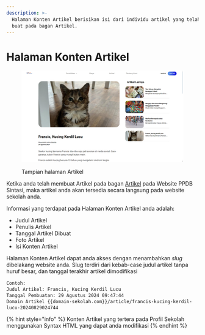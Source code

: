 ```yaml
---
description: >-
  Halaman Konten Artikel berisikan isi dari individu artikel yang telah anda
  buat pada bagan Artikel.
---
```


# Halaman Konten Artikel

<figure><img src="../../.gitbook/assets/image (24).png" alt=""><figcaption><p>Tampian halaman Artikel</p></figcaption></figure>

Ketika anda telah membuat Artikel pada bagan [Artikel](../../fitur-website-ppdb-sintasi/konten-website/artikel-sekolah.md) pada Website PPDB Sintasi, maka artikel anda akan tersedia secara langsung pada website sekolah anda.&#x20;

Informasi yang terdapat pada Halaman Konten Artikel anda adalah:

* Judul Artikel
* Penulis Artikel
* Tanggal Artikel Dibuat
* Foto Artikel
* Isi Konten Artikel

Halaman Konten Artikel dapat anda akses dengan menambahkan _slug_ dibelakang website anda. Slug terdiri dari kebab-case judul artikel tanpa huruf besar, dan tanggal terakhir artikel dimodifikasi

```
Contoh:
Judul Artikel: Francis, Kucing Kerdil Lucu
Tanggal Pembuatan: 29 Agustus 2024 09:47:44
Domain Artikel {{domain-sekolah.com}}/article/francis-kucing-kerdil-lucu-20240829024744
```

{% hint style="info" %}
Konten Artikel yang tertera pada Profil Sekolah menggunakan Syntax HTML yang dapat anda modifikasi
{% endhint %}
